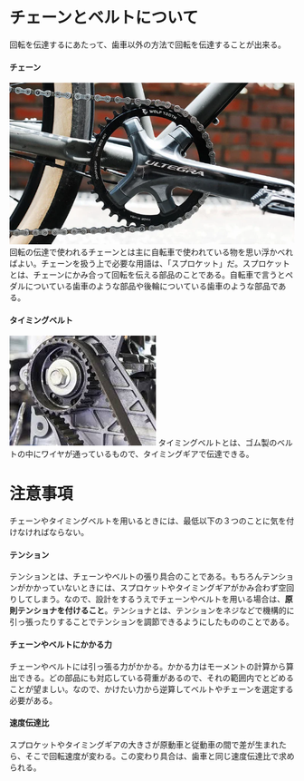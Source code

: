 # チェーンとベルトについて
回転を伝達するにあたって、歯車以外の方法で回転を伝達することが出来る。

#### チェーン
![チェーン写真](chain-ring-main.webp)
回転の伝達で使われるチェーンとは主に自転車で使われている物を思い浮かべればよい。チェーンを扱う上で必要な用語は、「スプロケット」だ。スプロケットとは、チェーンにかみ合って回転を伝える部品のことである。自転車で言うとペダルについている歯車のような部品や後輪についている歯車のような部品である。
#### タイミングベルト
![タイミングベルト](timing-belt.jpeg)
タイミングベルトとは、ゴム製のベルトの中にワイヤが通っているもので、タイミングギアで伝達できる。

# 注意事項
チェーンやタイミングベルトを用いるときには、最低以下の３つのことに気を付けなければならない。
#### テンション
テンションとは、チェーンやベルトの張り具合のことである。もちろんテンションがかかっていないときには、スプロケットやタイミングギアがかみ合わず空回りしてしまう。なので、設計をするうえでチェーンやベルトを用いる場合は、**原則テンショナを付けること**。テンショナとは、テンションをネジなどで機構的に引っ張ったりすることでテンションを調節できるようにしたもののことである。
#### チェーンやベルトにかかる力
チェーンやベルトには引っ張る力がかかる。かかる力はモーメントの計算から算出できる。どの部品にも対応している荷重があるので、それの範囲内でとどめることが望ましい。なので、かけたい力から逆算してベルトやチェーンを選定する必要がある。
#### 速度伝達比
スプロケットやタイミングギアの大きさが原動車と従動車の間で差が生まれたら、そこで回転速度が変わる。この変わり具合は、歯車と同じ速度伝達比で求められる。